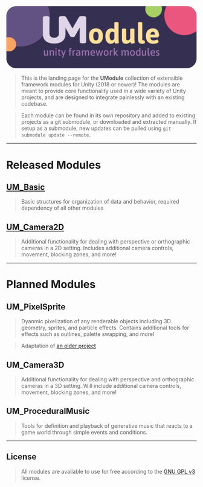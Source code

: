 [logo]: https://github.com/rajin-s/UModule/raw/master/UM_Logo.png "UModule Logo"
[icon]: https://github.com/rajin-s/UModule/raw/master/UM_Icon.png "UModule Icon"

![UModule: Unity Framework Modules][logo]
> This is the landing page for the **UModule** collection of extensible framework modules for Unity (2018 or newer)!
> The modules are meant to provide core functionality used in a wide variety of Unity projects, and are designed to integrate painlessly with an existing codebase.

> Each module can be found in its own repository and added to existing projects as a git submodule, or downloaded and extracted manually. If setup as a submodule, new updates can be pulled using `git submodule update --remote`.
---
# Released Modules
## [UM_Basic](https://github.com/rajin-s/UM_Basic)
> Basic structures for organization of data and behavior, required dependency of all other modules

## [UM_Camera2D](https://github.com/rajin-s/UM_Camera2D)
> Additional functionality for dealing with perspective or orthographic cameras in a 2D setting. Includes additional camera controls, movement, blocking zones, and more!
---
# Planned Modules
## UM_PixelSprite
> Dyanmic pixelization of any renderable objects including 3D geometry, sprites, and particle effects. Contains additional tools for effects such as outlines, palette swapping, and more!

> Adaptation of [an older project](http://rajinshankar.com/pixelsprite)

## UM_Camera3D
> Additional functionality for dealing with perspective and orthographic cameras in a 3D setting. Will include additional camera controls, movement, blocking zones, and more!

## UM_ProceduralMusic
> Tools for definition and playback of generative music that reacts to a game world through simple events and conditions.
---
## License
> All modules are available to use for free according to the [GNU GPL v3](https://www.gnu.org/licenses/gpl-3.0.en.html) license.

